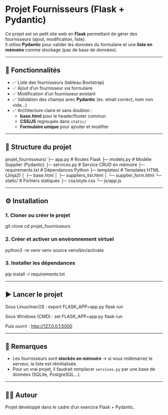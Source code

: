 # Projet Fournisseurs (Flask + Pydantic)

Ce projet est un petit site web en **Flask** permettant de gérer des fournisseurs (ajout, modification, liste).  
Il utilise **Pydantic** pour valider les données du formulaire et une **liste en mémoire** comme stockage (pas de base de données).

---

## 🚀 Fonctionnalités

- ✅ Liste des fournisseurs (tableau Bootstrap)
- ✅ Ajout d’un fournisseur via formulaire
- ✅ Modification d’un fournisseur existant
- ✅ Validation des champs avec **Pydantic** (ex. email correct, nom non vide…)
- ✅ Architecture claire et sans doublon :
  - **base.html** pour le header/footer commun
  - **CSS/JS** regroupés dans `static/`
  - **Formulaire unique** pour ajouter et modifier

---

## 📂 Structure du projet

projet_fournisseurs/
├─ app.py                # Routes Flask
├─ models.py             # Modèle Supplier (Pydantic)
├─ services.py           # Service CRUD en mémoire
├─ requirements.txt      # Dépendances Python
├─ templates/            # Templates HTML (Jinja2)
│  ├─ base.html
│  ├─ suppliers_list.html
│  └─ supplier_form.html
└─ static/               # Fichiers statiques
   ├─ css/style.css
   └─ js/app.js

---

## ⚙️ Installation

### 1. Cloner ou créer le projet
git clone <ton-repo-ou-copier-le-dossier>
cd projet_fournisseurs

### 2. Créer et activer un environnement virtuel
python3 -m venv venv
source venv/bin/activate

### 3. Installer les dépendances
pip install -r requirements.txt

---

## ▶️ Lancer le projet

Sous Linux/macOS :
export FLASK_APP=app.py
flask run

Sous Windows (CMD) :
set FLASK_APP=app.py
flask run

Puis ouvrir :
http://127.0.0.1:5000

---

## 📌 Remarques

- Les fournisseurs sont **stockés en mémoire** → si vous redémarrez le serveur, la liste est réinitialisée.
- Pour un vrai projet, il faudrait remplacer `services.py` par une base de données (SQLite, PostgreSQL…).

---

## 👨‍💻 Auteur

Projet développé dans le cadre d’un exercice Flask + Pydantic.
